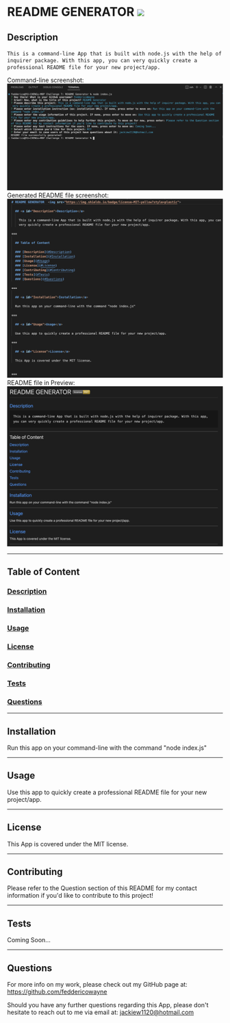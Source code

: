 # README GENERATOR  <img src="https://img.shields.io/badge/license-MIT-yellow?style=plastic">

  ## <a id="Description">Description</a> 

    This is a command-line App that is built with node.js with the help of inquirer package. With this app, you can very quickly create a professional README file for your new project/app.
  
  Command-line screenshot:
  <img src="assets/images/Screenshot-1.png">
  Generated README file screenshot:
  <img src="assets/images/Screenshot-2.png">
  README file in Preview:
  <img src="assets/images/Screenshot-3.png">

***

  ## Table of Content

  ### [Description](#Description)
  ### [Installation](#Installation)
  ### [Usage](#Usage)
  ### [License](#License)
  ### [Contributing](#Contributing)
  ### [Tests](#Tests)
  ### [Questions](#Questions)

***

  ## <a id="Installation">Installation</a>

  Run this app on your command-line with the command "node index.js"

***

  ## <a id="Usage">Usage</a>

  Use this app to quickly create a professional README file for your new project/app.

***

  ## <a id="License">License</a>
  
  This App is covered under the MIT license.

  
***

  ## <a id="Contributing">Contributing</a>

  Please refer to the Question section of this README for my contact information if you'd like to contribute to this project!

***

  ## <a id="Tests">Tests</a>

  Coming Soon...

***

  ## <a id="Questions">Questions</a>

  For more info on my work, please check out my GitHub page at: https://github.com/feddericowayne
  
  Should you have any further questions regarding this App, please don't hesitate to reach out to me via email at: <a href="mailto:jackiew1120@hotmail.com">jackiew1120@hotmail.com</a>

  

